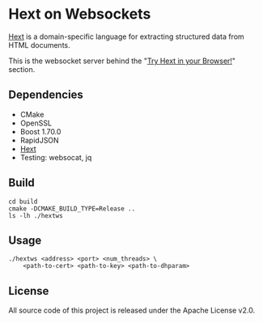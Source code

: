 # Hext on Websockets

[Hext](https://hext.thomastrapp.com/) is a domain-specific language for extracting structured data from HTML documents.

This is the websocket server behind the "[Try Hext in your Browser!](https://hext.thomastrapp.com)" section.


## Dependencies

* CMake
* OpenSSL
* Boost 1.70.0
* RapidJSON
* [Hext](https://github.com/thomastrapp/hext)
* Testing: websocat, jq


## Build

```
cd build
cmake -DCMAKE_BUILD_TYPE=Release ..
ls -lh ./hextws
```


## Usage

```
./hextws <address> <port> <num_threads> \
    <path-to-cert> <path-to-key> <path-to-dhparam>
```


## License

All source code of this project is released under the Apache License v2.0.

